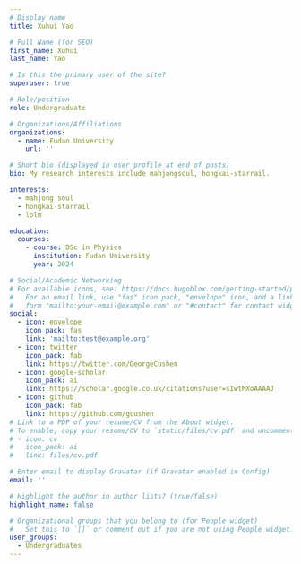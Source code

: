 ```yaml
---
# Display name
title: Xuhui Yao

# Full Name (for SEO)
first_name: Xuhui
last_name: Yao

# Is this the primary user of the site?
superuser: true

# Role/position
role: Undergraduate

# Organizations/Affiliations
organizations:
  - name: Fudan University
    url: ''

# Short bio (displayed in user profile at end of posts)
bio: My research interests include mahjongsoul, hongkai-starrail.

interests:
  - mahjong soul
  - hongkai-starrail
  - lolm

education:
  courses:
    - course: BSc in Physics
      institution: Fudan University
      year: 2024

# Social/Academic Networking
# For available icons, see: https://docs.hugoblox.com/getting-started/page-builder/#icons
#   For an email link, use "fas" icon pack, "envelope" icon, and a link in the
#   form "mailto:your-email@example.com" or "#contact" for contact widget.
social:
  - icon: envelope
    icon_pack: fas
    link: 'mailto:test@example.org'
  - icon: twitter
    icon_pack: fab
    link: https://twitter.com/GeorgeCushen
  - icon: google-scholar
    icon_pack: ai
    link: https://scholar.google.co.uk/citations?user=sIwtMXoAAAAJ
  - icon: github
    icon_pack: fab
    link: https://github.com/gcushen
# Link to a PDF of your resume/CV from the About widget.
# To enable, copy your resume/CV to `static/files/cv.pdf` and uncomment the lines below.
# - icon: cv
#   icon_pack: ai
#   link: files/cv.pdf

# Enter email to display Gravatar (if Gravatar enabled in Config)
email: ''

# Highlight the author in author lists? (true/false)
highlight_name: false

# Organizational groups that you belong to (for People widget)
#   Set this to `[]` or comment out if you are not using People widget.
user_groups:
  - Undergraduates
---
```



